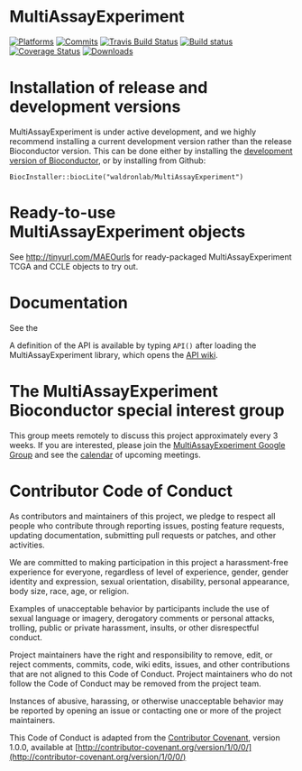 MultiAssayExperiment
==============

[![Platforms](http://www.bioconductor.org/shields/availability/devel/MultiAssayExperiment.svg)](https://www.bioconductor.org/packages/devel/bioc/html/MultiAssayExperiment.html#archives)
[![Commits](http://www.bioconductor.org/shields/commits/bioc/MultiAssayExperiment.svg)](https://www.bioconductor.org/packages/devel/bioc/html/MultiAssayExperiment.html#svn_source)
[![Travis Build Status](https://api.travis-ci.org/LiNk-NY/MultiAssayExperiment.png?branch=master)](https://travis-ci.org/LiNk-NY/MultiAssayExperiment)
[![Build status](https://ci.appveyor.com/api/projects/status/2j9w8mub8to3vhid/branch/RELEASE_3_6?svg=true)](https://ci.appveyor.com/project/LiNk-NY/multiassayexperiment/branch/RELEASE_3_6)
[![Coverage Status](https://codecov.io/github/LiNk-NY/MultiAssayExperiment/coverage.svg?branch=master)](https://codecov.io/github/LiNk-NY/MultiAssayExperiment?branch=master)
[![Downloads](http://www.bioconductor.org/shields/downloads/MultiAssayExperiment.svg)](https://bioconductor.org/packages/stats/bioc/MultiAssayExperiment)

# Installation of release and development versions

MultiAssayExperiment is under active development, and we highly recommend installing a current development version rather than the release Bioconductor version. This can be done either by installing the [development version of Bioconductor](https://www.bioconductor.org/developers/how-to/useDevel/), or by installing from Github:

`BiocInstaller::biocLite("waldronlab/MultiAssayExperiment")`

# Ready-to-use MultiAssayExperiment objects

See http://tinyurl.com/MAEOurls for ready-packaged MultiAssayExperiment TCGA and CCLE objects  to try out.

# Documentation

See the 

A definition of the API is available by typing `API()` after loading the MultiAssayExperiment library, which opens the [API wiki](https://github.com/waldronlab/MultiAssayExperiment/wiki/MultiAssayExperiment-API).


# The MultiAssayExperiment Bioconductor special interest group

This group meets remotely to discuss this project approximately every 3 weeks. If you are interested, please join the [MultiAssayExperiment Google
Group](https://groups.google.com/forum/#!forum/biocmultiassay) and see the [calendar](https://www.google.com/calendar/embed?src=9ar0qc8mpkv6b9intgmdcdf0ss%40group.calendar.google.com&ctz=America/New_York) of upcoming meetings.

# Contributor Code of Conduct

As contributors and maintainers of this project, we pledge to respect
all people who contribute through reporting issues, posting feature
requests, updating documentation, submitting pull requests or patches,
and other activities.

We are committed to making participation in this project a
harassment-free experience for everyone, regardless of level of
experience, gender, gender identity and expression, sexual
orientation, disability, personal appearance, body size, race, age, or
religion.

Examples of unacceptable behavior by participants include the use of
sexual language or imagery, derogatory comments or personal attacks,
trolling, public or private harassment, insults, or other
disrespectful conduct.

Project maintainers have the right and responsibility to remove, edit,
or reject comments, commits, code, wiki edits, issues, and other
contributions that are not aligned to this Code of Conduct. Project
maintainers who do not follow the Code of Conduct may be removed from
the project team.

Instances of abusive, harassing, or otherwise unacceptable behavior
may be reported by opening an issue or contacting one or more of the
project maintainers.

This Code of Conduct is adapted from the [Contributor
Covenant](http://contributor-covenant.org), version 1.0.0, available
at
[http://contributor-covenant.org/version/1/0/0/](http://contributor-covenant.org/version/1/0/0/)
